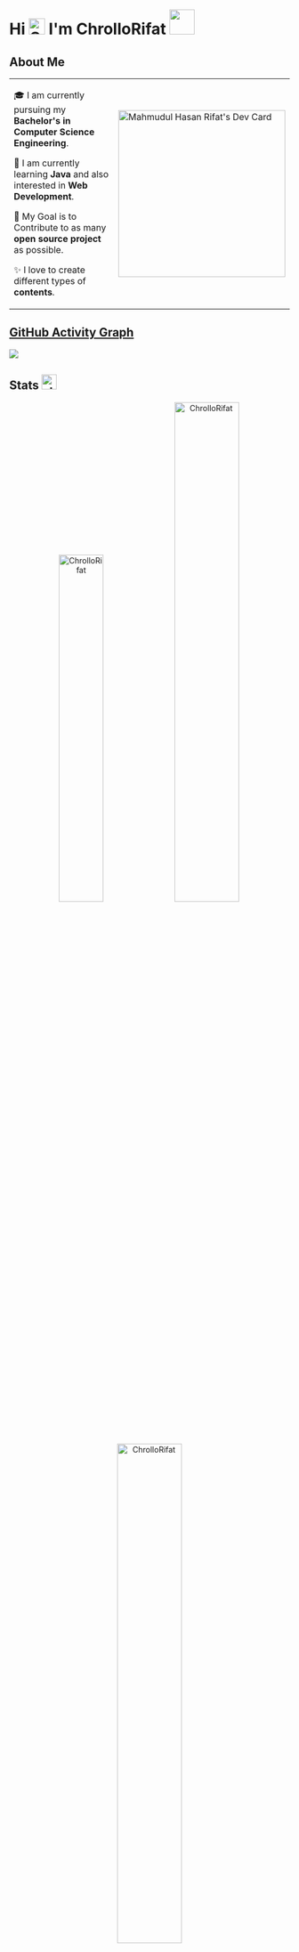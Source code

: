 # Hi <img src="https://i.ibb.co/CnmfDCz/Sakuta-Bunny-Wave.png" alt="Sakuta-Bunny-Wave" width = "29px"> I'm ChrolloRifat <img src="https://i.ibb.co/cJq7v7s/Mai-Hoodie.gif" width="45px">

## About Me
<table>
<tr>
  <td valign="center">
    
  🎓 I am currently pursuing my **Bachelor's in Computer Science Engineering**.
    
  🌱 I am currently learning **Java** and also interested in **Web Development**.
  
  🎯 My Goal is to Contribute to as many **open source project** as possible.
  
  ✨ I love to create different types of **contents**.
<td >
   <a href="https://app.daily.dev/ChrolloRifat"><img src="https://api.daily.dev/devcards/3ba68db2716c4cf1a6deee89bfe40bcb.png?r=c6o" width="300" alt="Mahmudul Hasan Rifat's Dev Card"/></a>
  </td></tr>
</table>

## [GitHub Activity Graph](https://github-readme-activity-graph.vercel.app/graph?username=chrollorifat&theme=dracula&hide_border=true)
<img src = "https://github-readme-activity-graph.vercel.app/graph?username=chrollorifat&theme=dracula&hide_border=true" >

## Stats <img src="https://i.ibb.co/3BvySJW/statistics-2.png" alt="statistics-2" border="0" width ="27px">

<p align="center"> <img width="40%" src="https://github-readme-stats.vercel.app/api/top-langs?username=ChrolloRifat&show_icons=true&theme=dracula&title_color=ff8000&text_color=ffffff&bg_color=6a6a6a&locale=en&layout=compact&hide_border=true" alt="ChrolloRifat" />
  <img width="48%" src="https://github-readme-stats.vercel.app/api?username=ChrolloRifat&show_icons=true&theme=dracula&title_color=ff8000&text_color=ffffff&bg_color=6a6a6a&locale=en&hide_border=true" alt="ChrolloRifat" />
  <img width="48%" src="https://github-readme-streak-stats.herokuapp.com/?user=ChrolloRifat&theme=highcontrast&hide_border=true" alt="ChrolloRifat" /> </p>


